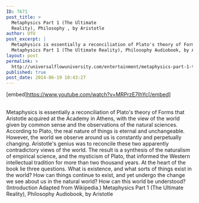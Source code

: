 ```yaml
---
ID: 7671
post_title: >
  Metaphysics Part 1 (The Ultimate
  Reality), Philosophy , by Aristotle
author: UfU
post_excerpt: |
  Metaphysics is essentially a reconciliation of Plato's theory of Forms that Aristotle acquired at the Academy in Athens, with the view of the world given by common sense and the observations of the natural sciences. According to Plato, the real nature of things is eternal and unchangeable. However, the world we observe around us is constantly and perpetually changing. Aristotle's genius was to reconcile these two apparently contradictory views of the world. The result is a synthesis of the naturalism of empirical science, and the mysticism of Plato, that informed the Western intellectual tradition for more than two thousand years. At the heart of the book lie three questions. What is existence, and what sorts of things exist in the world? How can things continue to exist, and yet undergo the change we see about us in the natural world? How can this world be understood? (Introduction Adapted from Wikipedia.)
  Metaphysics Part 1 (The Ultimate Reality), Philosophy Audiobook, by Aristotle
layout: post
permalink: >
  http://universalflowuniversity.com/entertainment/metaphysics-part-1-the-ultimate-reality-philosophy-by-aristotle/
published: true
post_date: 2014-06-19 10:43:27
---
```

[embed]https://www.youtube.com/watch?v=MRPrzE7IhYc[/embed]</br></br>
<p>Metaphysics is essentially a reconciliation of Plato's theory of Forms that Aristotle acquired at the Academy in Athens, with the view of the world given by common sense and the observations of the natural sciences. According to Plato, the real nature of things is eternal and unchangeable. However, the world we observe around us is constantly and perpetually changing. Aristotle's genius was to reconcile these two apparently contradictory views of the world. The result is a synthesis of the naturalism of empirical science, and the mysticism of Plato, that informed the Western intellectual tradition for more than two thousand years. At the heart of the book lie three questions. What is existence, and what sorts of things exist in the world? How can things continue to exist, and yet undergo the change we see about us in the natural world? How can this world be understood? (Introduction Adapted from Wikipedia.)
Metaphysics Part 1 (The Ultimate Reality), Philosophy Audiobook, by Aristotle</p>